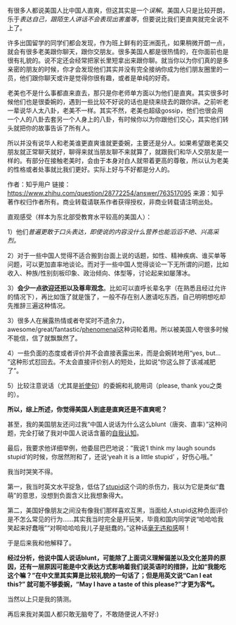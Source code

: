 

有很多人都说美国人比中国人直爽，但这其实是一个*误解*。美国人只是比较开朗，乐于*表达自己，跟陌生人讲话不会表现出害羞等*，但要说比我们更直爽就完全说不上了。

许多出国留学的同学们都会发现，作为班上鲜有的亚洲面孔，如果稍微开朗一点，就会有很多老美跟你聊天，跟你交朋友。很多美国人都是很热情的，在你面前也是很有礼貌的。说不定还会经常把家长里短拿出来跟你聊。就当你以为你们真的是多亲密的朋友的时候，你才会发现他们其实并没有完全接纳你成为他们朋友圈里的一员，他们跟你聊天或许是觉得你很有趣，或者是单纯的好奇。

老美也不是什么事都直来直去，那只是你老师单方面以为他们是直爽。其实很多时候他们也是很委婉的，遇到一些比较不好说的话也是绕来绕去的跟你讲。之前听老一辈说华人太八卦，老美不一样。其实不然，老美也超级gossip，他们也很会用一个人的八卦去套另一个人身上的八卦，有时候你以为你跟他们交心，其实他们转头就把你的故事告诉了所有人。

所以并没有说华人和老美谁更直爽谁就更委婉，主要还是分人。如果希望跟老美交朋友就正常聊天就好，聊得来就当朋友聊不来就算了，就跟我们和华人交朋友是一样的。有部分在接触老美时，会由于本身对白人就带着更高的尊敬，所以认为老美的性格或者处事就比我们更好。实际上好与不好都是分人的。



作者：知乎用户
链接：https://www.zhihu.com/question/28772254/answer/763517095
来源：知乎
著作权归作者所有。商业转载请联系作者获得授权，非商业转载请注明出处。





直观感受（样本为东北部受教育水平较高的美国人）：

1）他们*普遍更敢于口头表达，即使说的内容没什么营养也能滔滔不绝、兴高采烈。*

2）对于一些中国人觉得不适合搬到台面上说的话题，如性、精神疾病、谁买单等问题，可以更加直率地谈论。而对于一些中国人觉得谈论一下无所谓的问题，比如收入、种族/性别刻板印象、政治倾向、体型等，讨论起来如屡薄冰。

3）**会少一点欲迎还拒以及尊卑观念**。比如可以直呼长辈名字（在熟悉且经过允许的情况下），再比如饿了就是饿了，一般不存在别人邀请吃东西，自己明明想吃却先推辞三遍这种情况。

3）很多人在展露热情或者夸奖时不遗余力，awesome/great/fantastic/[phenomenal](https://www.zhihu.com/search?q=phenomenal&search_source=Entity&hybrid_search_source=Entity&hybrid_search_extra={"sourceType"%3A"answer"%2C"sourceId"%3A763517095})这种词轮着用。所以被美国人夸很多时候不能信，信了就飘飘然了。

4）一些负面的态度或者评价并不会直接表露出来，而是会婉转地用“yes, but... ”这种形式怼回去。不太会直接评价别人的短处，比如说“你这么胖了该减减肥了”。

5）比较注意说话（尤其是[祈使句](https://www.zhihu.com/search?q=祈使句&search_source=Entity&hybrid_search_source=Entity&hybrid_search_extra={"sourceType"%3A"answer"%2C"sourceId"%3A763517095})）的委婉和礼貌用词（please, thank you之类的）。

**所以，综上所述，你觉得美国人到底是直爽还是不直爽呢？**

甚至，我的美国朋友还问过我“中国人说话为什么这么blunt（唐突、直率）”这种问题，完全打破了我对中国人说话含蓄的[自我认知](https://www.zhihu.com/search?q=自我认知&search_source=Entity&hybrid_search_source=Entity&hybrid_search_extra={"sourceType"%3A"answer"%2C"sourceId"%3A763517095})。

最后，我要求他详细举例，他委屈巴巴地说：“我说‘I think my laugh sounds stupid’的时候，你居然附和了，还说‘yeah it is a little stupid’ ，好伤心哦。”

我当时哭笑不得。

第一，我当时英文水平捉急，低估了[stupid](https://www.zhihu.com/search?q=stupid&search_source=Entity&hybrid_search_source=Entity&hybrid_search_extra={"sourceType"%3A"answer"%2C"sourceId"%3A763517095})这个词的杀伤力，我以为它是类似“蠢萌”的意思，没想到负面含义比我想象得大。

第二，美国好像朋友之间没有像我们那样喜欢互黑，当面给人stupid这种负面评价是不怎么常见的行为……其实我当时完全是开玩笑，毕竟和国内同学说“哈哈哈我笑起来好蠢哦”“对啊哈哈哈我儿子是挺蠢的。”这种话[毫无违和感](https://www.zhihu.com/search?q=毫无违和感&search_source=Entity&hybrid_search_source=Entity&hybrid_search_extra={"sourceType"%3A"answer"%2C"sourceId"%3A763517095})啊！

于是后来我和他解释了。

**经过分析，他说中国人说话blunt，可能除了上面词义理解偏差以及文化差异的原因，还有一层原因可能是中文表达方式影响着我们说英语时的措辞，比如“我能吃这个嘛？”在中文里其实算是比较礼貌的一句话了；但是用英文说“Can I eat this?” 就可能不够委婉，“May I have a taste of this please?”才更为客气。**

当然以上只是我的猜测。

再后来我对美国人都只敢无脑夸了，不敢随便说人不好:)